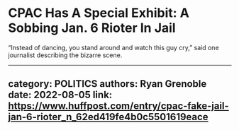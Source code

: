 # CPAC Has A Special Exhibit: A Sobbing Jan. 6 Rioter In Jail

“Instead of dancing, you stand around and watch this guy cry,” said one journalist describing the bizarre scene.

---
category: POLITICS
authors: Ryan Grenoble
date: 2022-08-05
link: https://www.huffpost.com/entry/cpac-fake-jail-jan-6-rioter_n_62ed419fe4b0c5501619eace
---
